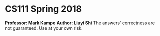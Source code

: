 # CS111 Spring 2018 
__Professor: Mark Kampe__
__Author: Liuyi Shi__ 
The answers' correctness are not guaranteed. Use at your own risk. 
